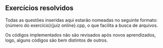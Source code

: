 ## Exercícios resolvidos
Todas as questões inseridas aqui estarão nomeadas no seguinte formato: {número do exercício}{juíz online}.cpp, o que facilita a busca de arquivos.

Os códigos implementados não são revisados após novos aprendizados, logo, alguns códigos são bem distintos de outros.
